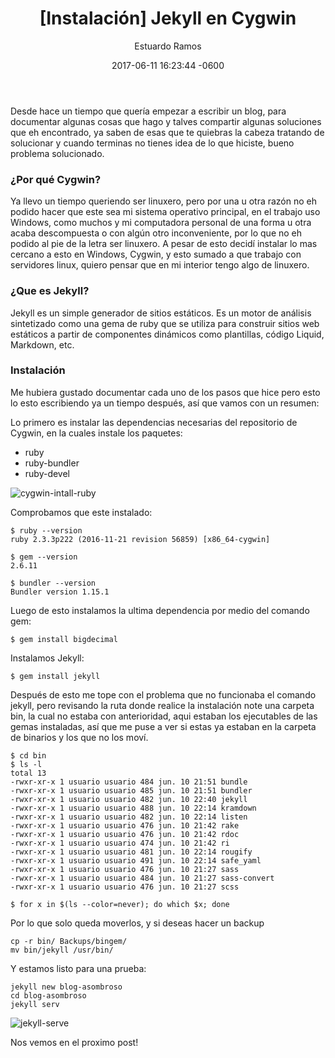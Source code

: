 ﻿---
layout: post
title:  "[Instalación] Jekyll en Cygwin"
date:   2017-06-11 16:23:44 -0600
author: "Estuardo Ramos"
categories: jekyll cygwin
---

Desde hace un tiempo que quería empezar a escribir un blog, para documentar
algunas cosas que hago y talves compartir algunas soluciones que eh encontrado,
ya saben de esas que te quiebras la cabeza tratando de solucionar y cuando 
terminas no tienes idea de lo que hiciste, bueno problema solucionado.

### ¿Por qué Cygwin?

Ya llevo un tiempo queriendo ser linuxero, pero por una u otra razón no
eh podido hacer que este sea mi sistema operativo principal, en el trabajo
uso Windows, como muchos y mi computadora personal de una forma u otra
acaba descompuesta o con algún otro inconveniente, por lo que no eh podido
al pie de la letra ser linuxero. A pesar de esto decidí instalar lo mas 
cercano a esto en Windows, Cygwin, y esto sumado a que trabajo con servidores
linux, quiero pensar que en mi interior tengo algo de linuxero.

### ¿Que es Jekyll?

Jekyll es un simple generador de sitios estáticos. Es un motor de análisis 
sintetizado como una gema de ruby que se utiliza para construir sitios web
estáticos a partir de componentes dinámicos como plantillas, código Liquid,
Markdown, etc.

### Instalación

Me hubiera gustado documentar cada uno de los pasos que hice pero esto lo 
esto escribiendo ya un tiempo después, así que vamos con un resumen:

Lo primero es instalar las dependencias necesarias del repositorio de Cygwin,
en la cuales instale los paquetes:

* ruby
* ruby-bundler
* ruby-devel

![cygwin-intall-ruby](https://lh3.googleusercontent.com/ux-wN46FJjoY3uhYaRnBu0oTFB8wJI_DDUXIE6ymDEJK4jJhXtNf_DVJRrqjg8JMwXwOUC8xjhrz8G0=w1366-h658)

Comprobamos que este instalado:

```
$ ruby --version
ruby 2.3.3p222 (2016-11-21 revision 56859) [x86_64-cygwin]

$ gem --version
2.6.11

$ bundler --version
Bundler version 1.15.1
```

Luego de esto instalamos la ultima dependencia por medio del comando gem:

`$ gem install bigdecimal`

Instalamos Jekyll:

`$ gem install jekyll`

Después de esto me tope con el problema que no funcionaba el comando jekyll,
pero revisando la ruta donde realice la instalación note una carpeta bin, la
cual no estaba con anterioridad, aqui estaban los ejecutables de las gemas
instaladas, así que me puse a ver si estas ya estaban en la carpeta de 
binarios y los que no los moví.

```
$ cd bin
$ ls -l
total 13
-rwxr-xr-x 1 usuario usuario 484 jun. 10 21:51 bundle
-rwxr-xr-x 1 usuario usuario 485 jun. 10 21:51 bundler
-rwxr-xr-x 1 usuario usuario 482 jun. 10 22:40 jekyll
-rwxr-xr-x 1 usuario usuario 488 jun. 10 22:14 kramdown
-rwxr-xr-x 1 usuario usuario 482 jun. 10 22:14 listen
-rwxr-xr-x 1 usuario usuario 476 jun. 10 21:42 rake
-rwxr-xr-x 1 usuario usuario 476 jun. 10 21:42 rdoc
-rwxr-xr-x 1 usuario usuario 474 jun. 10 21:42 ri
-rwxr-xr-x 1 usuario usuario 481 jun. 10 22:14 rougify
-rwxr-xr-x 1 usuario usuario 491 jun. 10 22:14 safe_yaml
-rwxr-xr-x 1 usuario usuario 476 jun. 10 21:27 sass
-rwxr-xr-x 1 usuario usuario 484 jun. 10 21:27 sass-convert
-rwxr-xr-x 1 usuario usuario 476 jun. 10 21:27 scss

$ for x in $(ls --color=never); do which $x; done
```

Por lo que solo queda moverlos, y si deseas hacer un backup

```
cp -r bin/ Backups/bingem/
mv bin/jekyll /usr/bin/
```

Y estamos listo para una prueba:

```
jekyll new blog-asombroso
cd blog-asombroso
jekyll serv
```

![jekyll-serve](https://lh4.googleusercontent.com/I0fZO_poWEY7Ggujcm44eqt60S3ospmxK77X4cUJLUc-8-hH9ty151JByK2Mdk53J5zTcO-zLZq0LU4=w1366-h658-rw)

Nos vemos en el proximo post!
